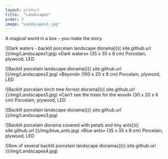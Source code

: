 ```yaml
---
layout: product
title:  "Landscapes"
order: 3
image: "Landscapes1.jpg"
---
```


A magical world in a box  – you make the story.

![Dark waters - backlit porcelain landscape diorama]({{ site.github.url }}/img/Landscapes1.jpg)
«Dark waters» (35 x 35 x 9 cm) Porcelain, plywood, LED

![Backlit porcelain landscape diorama]({{ site.github.url }}/img/Landscapes2.jpg)
«Beyond» (100 x 20 x 9 cm) Porcelain, plywood, LED

![Backlit porcelain birch tree forrest diorama]({{ site.github.url }}/img/Landscapes5.jpg)
«Can’t see the trees for the wood» (30 x 20 x 6 cm) Porcelain, plywood, LED

![Backlit porcelain landscape diorama]({{ site.github.url }}/img/Landscapes3.jpg)

![Backlit porcelain diorama covered with petals and tiny ants]({{ site.github.url }}/img/blue_ants.jpg)
«Blue ants» (35 x 35 x 9 cm) Porcelain, plywood, LED

![Row of several backlit porcelain landscape dioramas]({{ site.github.url }}/img/Landscapes4.jpg)

